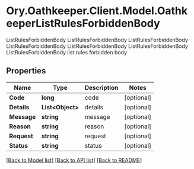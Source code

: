 # Ory.Oathkeeper.Client.Model.OathkeeperListRulesForbiddenBody
ListRulesForbiddenBody ListRulesForbiddenBody ListRulesForbiddenBody ListRulesForbiddenBody ListRulesForbiddenBody ListRulesForbiddenBody ListRulesForbiddenBody list rules forbidden body

## Properties

Name | Type | Description | Notes
------------ | ------------- | ------------- | -------------
**Code** | **long** | code | [optional] 
**Details** | **List&lt;Object&gt;** | details | [optional] 
**Message** | **string** | message | [optional] 
**Reason** | **string** | reason | [optional] 
**Request** | **string** | request | [optional] 
**Status** | **string** | status | [optional] 

[[Back to Model list]](../README.md#documentation-for-models) [[Back to API list]](../README.md#documentation-for-api-endpoints) [[Back to README]](../README.md)

